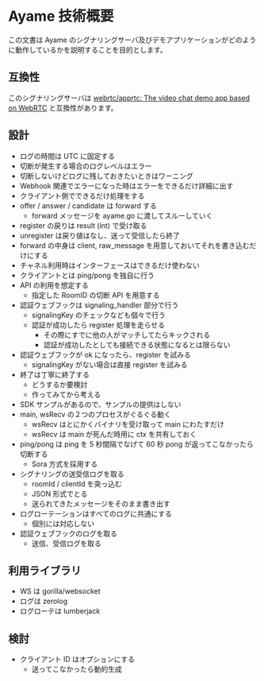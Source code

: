# Ayame 技術概要

この文書は Ayame のシグナリングサーバ及びデモアプリケーションがどのように動作しているかを説明することを目的とします。

## 互換性

このシグナリングサーバは [webrtc/apprtc: The video chat demo app based on WebRTC](https://github.com/webrtc/apprtc) と互換性があります。

## 設計

- ログの時間は UTC に固定する
- 切断が発生する場合のログレベルはエラー
- 切断しないけどログに残しておきたいときはワーニング
- Webhook 関連でエラーになった時はエラーをできるだけ詳細に出す
- クライアント側でできるだけ処理をする
- offer / answer / candidate は forward する
    - forward メッセージを ayame.go に渡してスルーしていく
- register の戻りは result (int) で受け取る
- unregister は戻り値はなし、送って受信したら終了
- forward の中身は client, raw_message を用意しておいてそれを書き込むだけにする
- チャネル利用時はインターフェースはできるだけ使わない
- クライアントとは ping/pong を独自に行う
- API の利用を想定する
    - 指定した RoomID の切断 API を用意する
- 認証ウェブフックは signaling_handler 部分で行う
    - signalingKey のチェックなども個々で行う
    - 認証が成功したら register 処理を走らせる
        - その際にすでに他の人がマッチしてたらキックされる
        - 認証が成功したとしても接続できる状態になるとは限らない
- 認証ウェブフックが ok になったら、register を試みる
    - signalingKey がない場合は直接 register を試みる
- 終了は丁寧に終了する
    - どうするか要検討
    - 作ってみてから考える
- SDK サンプルがあるので、サンプルの提供はしない
- main, wsRecv の２つのプロセスがぐるぐる動く
    - wsRecv はとにかくバイナリを受け取って main にわたすだけ
    - wsRecv は main が死んだ時用に ctx を共有しておく
- ping/pong は ping を 5 秒間隔でなげて 60 秒 pong が返ってこなかったら切断する
    - Sora 方式を採用する
- シグナリングの送受信ログを取る
    - roomId / clientId を突っ込む
    - JSON 形式でとる
    - 送られてきたメッセージをそのまま書き出す
- ログローテーションはすべてのログに共通にする
    - 個別には対応しない
- 認証ウェブフックのログを取る
    - 送信、受信ログを取る

## 利用ライブラリ

- WS は gorilla/websocket
- ログは zerolog
- ログローテは lumberjack

## 検討

- クライアント ID はオプションにする
    - 送ってこなかったら動的生成
